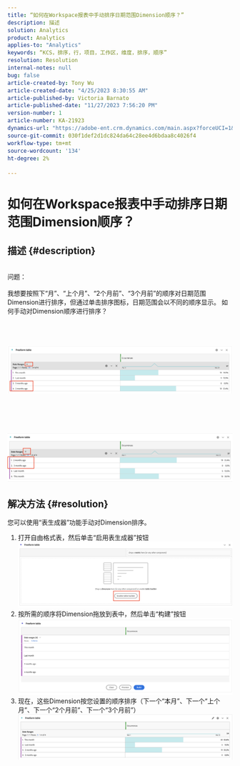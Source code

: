 ```yaml
---
title: “如何在Workspace报表中手动排序日期范围Dimension顺序？”
description: 描述
solution: Analytics
product: Analytics
applies-to: "Analytics"
keywords: “KCS，排序，行，项目，工作区，维度，排序，顺序”
resolution: Resolution
internal-notes: null
bug: false
article-created-by: Tony Wu
article-created-date: "4/25/2023 8:30:55 AM"
article-published-by: Victoria Barnato
article-published-date: "11/27/2023 7:56:20 PM"
version-number: 1
article-number: KA-21923
dynamics-url: "https://adobe-ent.crm.dynamics.com/main.aspx?forceUCI=1&pagetype=entityrecord&etn=knowledgearticle&id=9a23827a-43e3-ed11-a7c7-6045bd006239"
source-git-commit: 030f1def2d1dc824da64c28ee4d6bdaa8c4026f4
workflow-type: tm+mt
source-wordcount: '134'
ht-degree: 2%

---
```


# 如何在Workspace报表中手动排序日期范围Dimension顺序？

## 描述 {#description}

<br>问题：
<br> 
<br>我想要按照下“月”、“上个月”、“2个月前”、“3个月前”的顺序对日期范围Dimension进行排序，但通过单击排序图标，日期范围会以不同的顺序显示。 如何手动对Dimension顺序进行排序？<br><br>
<br> <br><br>![](assets/___ce72c3cd-43e3-ed11-a7c7-6045bd006239___.png)<br><br> <br><br> <br><br>![](assets/___1927bed3-43e3-ed11-a7c7-6045bd006239___.png)<br>

## 解决方法 {#resolution}


您可以使用“表生成器”功能手动对Dimension排序。



1. 打开自由格式表，然后单击“启用表生成器”按钮 ![](assets/d4eda136-2fcd-ed11-b597-6045bd006793.png)
2. 按所需的顺序将Dimension拖放到表中，然后单击“构建”按钮![](assets/69497031-30cd-ed11-b597-6045bd006793.png)
3. 现在，这些Dimension按您设置的顺序排序（下一个“本月”、下一个“上个月”、下一个“2个月前”、下一个“3个月前”）![](assets/efb1744a-30cd-ed11-b597-6045bd006793.png)



